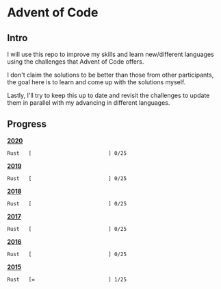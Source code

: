 # Advent of Code

## Intro

I will use this repo to improve my skills and learn new/different languages using the challenges that Advent of Code offers.

I don't claim the solutions to be better than those from other participants, the goal here is to learn and come up with the solutions myself.

Lastly, I'll try to keep this up to date and revisit the challenges to update them in parallel with my advancing in different languages.


## Progress

[**2020**](/2020/)

    Rust   [                         ] 0/25
    
[**2019**](/2019/)

    Rust   [                         ] 0/25

[**2018**](/2018/)
    
    Rust   [                         ] 0/25
    
[**2017**](/2017/)

    Rust   [                         ] 0/25

[**2016**](/2016/)

    Rust   [                         ] 0/25

[**2015**](/2015/)

    Rust   [=                        ] 1/25